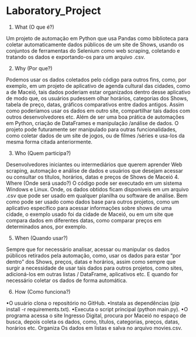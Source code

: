# Laboratory_Project

1. What (O que é?)

Um projeto de automação em Python que usa Pandas como biblioteca para coletar automaticamente dados públicos de um site de Shows, usando os conjuntos de ferramentas do Selenium como web scraping, coletando e tratando os dados e exportando-os para um arquivo .csv.

2. Why (Por que?)

Podemos usar os dados coletados pelo código para outros fins, como, por exemplo, em um projeto de aplicativo de agenda cultural das cidades, como a de Maceió, tais dados poderiam estar organizados dentro desse aplicativo de modo que, os usuários pudessem olhar horários, categorias dos Shows, tabela de preço, datas, gráficos comparativos entre dados antigos. Assim como poderíamos usar os dados em outro site, compartilhar tais dados com outros desenvolvedores etc. Além de ser uma boa prática de automações em Python, criação de DataFrames e manipulação /análise de dados. O projeto pode futuramente ser manipulado para outras funcionalidades, como coletar dados de um site de jogos, ou de filmes /séries e usa-los da mesma forma citada anteriormente.

3. Who (Quem participa?)

Desenvolvedores iniciantes ou intermediários que querem aprender Web scraping, automação e análise de dados e usuários que desejam acessar ou consultar os títulos, horários, datas e preços de Shows de Maceió
4. Where (Onde será usado?)
O código pode ser executado em um sistema Windows e Linux. Onde, os dados obtidos ficam disponíveis em um arquivo .csv que pode ser usado em qualquer planilha ou software de análise. Bem como pode ser usado como dados base para outros projetos, como um aplicativo específico para acessar informações sobre shows de uma cidade, o exemplo usado foi da cidade de Maceió, ou em um site que compara dados em diferentes datas, como comparar preços em determinados anos, por exemplo.

5. When (Quando usar?)

Sempre que for necessário analisar, acessar ou manipular os dados públicos retirados pela automação, como, usar os dados para estar “por dentro” dos Shows, preços, datas e horários, assim como sempre que surgir a necessidade de usar tais dados para outros projetos, como sites, adicioná-los em outras listas / DataFrame, aplicativos etc. E quando for necessário coletar os dados de forma automática.


6. How (Como funciona?)

•O usuário clona o repositório no GitHub.•Instala as dependências (pip install -r requirements.txt).
•Executa o script principal (python main.py).
•O programa acessa o site Ingresso Digital, procura por Maceió no espaço de busca, depois coleta os dados, como, títulos, categorias,  preços, datas, horários etc. Organiza
Os dados em listas e salva no arquivo movies.csv.
